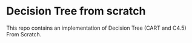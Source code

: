 # Decision Tree from scratch

This repo contains an implementation of Decision Tree (CART and C4.5) From Scratch.